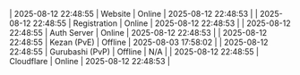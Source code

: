 | 2025-08-12 22:48:55 | Website | Online | 2025-08-12 22:48:53 |
| 2025-08-12 22:48:55 | Registration | Online | 2025-08-12 22:48:53 |
| 2025-08-12 22:48:55 | Auth Server | Online | 2025-08-12 22:48:53 |
| 2025-08-12 22:48:55 | Kezan (PvE) | Offline | 2025-08-03 17:58:02 |
| 2025-08-12 22:48:55 | Gurubashi (PvP) | Offline | N/A |
| 2025-08-12 22:48:55 | Cloudflare | Online | 2025-08-12 22:48:53 |
